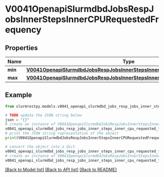 # V0041OpenapiSlurmdbdJobsRespJobsInnerStepsInnerCPURequestedFrequency


## Properties

Name | Type | Description | Notes
------------ | ------------- | ------------- | -------------
**min** | [**V0041OpenapiSlurmdbdJobsRespJobsInnerStepsInnerCPURequestedFrequencyMin**](V0041OpenapiSlurmdbdJobsRespJobsInnerStepsInnerCPURequestedFrequencyMin.md) |  | [optional]
**max** | [**V0041OpenapiSlurmdbdJobsRespJobsInnerStepsInnerCPURequestedFrequencyMax**](V0041OpenapiSlurmdbdJobsRespJobsInnerStepsInnerCPURequestedFrequencyMax.md) |  | [optional]

## Example

```python
from slurmrestpy.models.v0041_openapi_slurmdbd_jobs_resp_jobs_inner_steps_inner_cpu_requested_frequency import V0041OpenapiSlurmdbdJobsRespJobsInnerStepsInnerCPURequestedFrequency

# TODO update the JSON string below
json = "{}"
# create an instance of V0041OpenapiSlurmdbdJobsRespJobsInnerStepsInnerCPURequestedFrequency from a JSON string
v0041_openapi_slurmdbd_jobs_resp_jobs_inner_steps_inner_cpu_requested_frequency_instance = V0041OpenapiSlurmdbdJobsRespJobsInnerStepsInnerCPURequestedFrequency.from_json(json)
# print the JSON string representation of the object
print(V0041OpenapiSlurmdbdJobsRespJobsInnerStepsInnerCPURequestedFrequency.to_json())

# convert the object into a dict
v0041_openapi_slurmdbd_jobs_resp_jobs_inner_steps_inner_cpu_requested_frequency_dict = v0041_openapi_slurmdbd_jobs_resp_jobs_inner_steps_inner_cpu_requested_frequency_instance.to_dict()
# create an instance of V0041OpenapiSlurmdbdJobsRespJobsInnerStepsInnerCPURequestedFrequency from a dict
v0041_openapi_slurmdbd_jobs_resp_jobs_inner_steps_inner_cpu_requested_frequency_from_dict = V0041OpenapiSlurmdbdJobsRespJobsInnerStepsInnerCPURequestedFrequency.from_dict(v0041_openapi_slurmdbd_jobs_resp_jobs_inner_steps_inner_cpu_requested_frequency_dict)
```
[[Back to Model list]](../README.md#documentation-for-models) [[Back to API list]](../README.md#documentation-for-api-endpoints) [[Back to README]](../README.md)


